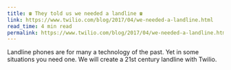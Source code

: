 ```yaml
---
title: ☎️ They told us we needed a landline ☎️
link: https://www.twilio.com/blog/2017/04/we-needed-a-landline.html
read_time: 4 min read
permalink: https://www.twilio.com/blog/2017/04/we-needed-a-landline.html
---
```


Landline phones are for many a technology of the past. Yet in some situations you need one. We will create a 21st century landline with Twilio.
